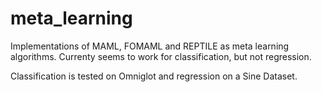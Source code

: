 # meta_learning

Implementations of MAML, FOMAML and REPTILE as meta learning algorithms.
Currenty seems to work for classification, but not regression.

Classification is tested on Omniglot and regression on a Sine Dataset.
